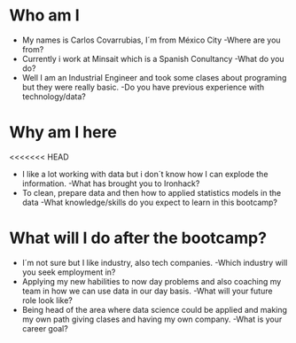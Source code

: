 # Who am I

* My names is Carlos Covarrubias, I´m from México City  -Where are you from?
* Currently i work at Minsait which is a Spanish Conultancy  -What do you do?
* Well I am an Industrial Engineer and took some clases about programing but they were really basic.  -Do you have previous experience with technology/data?

# Why am I here

<<<<<<< HEAD
* I like a lot working with data but i don´t know how I can explode the information. -What has brought you to Ironhack?
* To clean, prepare data and then how to applied statistics models in the data -What knowledge/skills do you expect to learn in this bootcamp?

# What will I do after the bootcamp?

* I´m not sure but I like industry, also tech companies. -Which industry will you seek employment in?
* Applying my new habilities to now day problems and also coaching my team in how we can use data in our day basis. -What will your future role look like?
* Being head of the area where data science could be applied and making my own path giving clases and having my own company. -What is your career goal?

